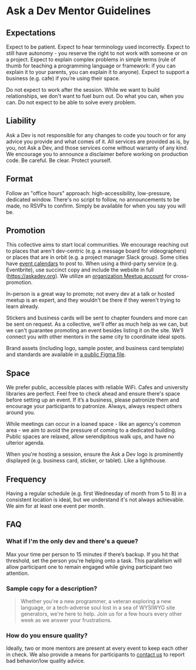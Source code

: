 # Ask a Dev Mentor Guidelines

## Expectations

Expect to be patient. Expect to hear terminology used incorrectly. Expect to still have autonomy - you reserve the right to not work with someone or on a project. Expect to explain complex problems in simple terms (rule of thumb for teaching a programming language or framework: if you can explain it to your parents, you can explain it to anyone). Expect to support a business (e.g. cafe) if you’re using their space.

Do not expect to work after the session. While we want to build relationships, we don't want to fuel burn out. Do what you can, when you can. Do not expect to be able to solve every problem.

## Liability

Ask a Dev is not responsible for any changes to code you touch or for any advice you provide and what comes of it. All services are provided as is, by you, not Ask a Dev, and those services come without warranty of any kind. We encourage you to announce a disclaimer before working on production code. Be careful. Be clear. Protect yourself.

## Format

Follow an "office hours" approach: high-accessibility, low-pressure, dedicated window. There's no script to follow, no announcements to be made, no RSVPs to confirm. Simply be available for when you say you will be.

## Promotion

This collective aims to start local communities. We encourage reaching out to places that aren't dev-centric (e.g. a message board for videographers) or places that are in orbit (e.g. a project manager Slack group). Some cities have [event calendars](https://calagator.org/) to post to. When using a third-party service (e.g. Eventbrite), use succinct copy and include the website in full (https://askadev.org). We utilize an [organization Meetup account](https://www.meetup.com/Ask-A-Dev/) for cross-promotion.

In-person is a great way to promote; not every dev at a talk or hosted meetup is an expert, and they wouldn't be there if they weren't trying to learn already.

Stickers and business cards will be sent to chapter founders and more can be sent on request. As a collective, we'll offer as much help as we can, but we can't guarantee promoting an event besides listing it on the site. We’ll connect you with other mentors in the same city to coordinate ideal spots.

Brand assets (including logo, sample poster, and business card template) and standards are available in [a public Figma file](https://www.figma.com/file/VQtbS1atoQp5ooQBi6iwl6gC/Ask-a-Dev-Brand-and-Assets).

## Space

We prefer public, accessible places with reliable WiFi. Cafes and university libraries are perfect. Feel free to check ahead and ensure there's space before setting up an event. If it’s a business, please patronize them and encourage your participants to patronize. Always, always respect others around you.

While meetings can occur in a loaned space - like an agency's common area - we aim to avoid the pressure of coming to a dedicated building. Public spaces are relaxed, allow serendipitous walk ups, and have no ulterior agenda.

When you're hosting a session, ensure the Ask a Dev logo is prominently displayed (e.g. business card, sticker, or tablet). Like a lighthouse.

## Frequency

Having a regular schedule (e.g. first Wednesday of month from 5 to 8) in a consistent location is ideal, but we understand it's not always achievable. We aim for at least one event per month.

## FAQ

### What if I'm the only dev and there's a queue?

Max your time per person to 15 minutes if there’s backup. If you hit that threshold, set the person you're helping onto a task. This parallelism will allow participant one to remain engaged while giving participant two attention.

### Sample copy for a description?

> Whether you're a new programmer, a veteran exploring a new language, or a tech-adverse soul lost in a sea of WYSIWYG site generators, we're here to help. Join us for a few hours every other week as we answer your frustrations.

### How do you ensure quality?

Ideally, two or more mentors are present at every event to keep each other in check. We also provide a means for participants to [contact us](https://askadev.org#feedback) to report bad behavior/low quality advice.
